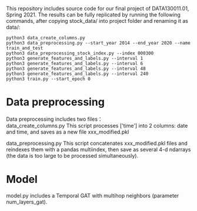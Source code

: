 This repository includes source code for our final project of DATA130011.01, Spring 2021. The results can be fully 
replicated by running the following commands, after copying stock_data/ into project folder and renaming it as data/:

```
python3 data_create_columns.py  
python3 data_preprocessing.py --start_year 2014 --end_year 2020 --name train_and_test  
python3 data_preprocessing_stock_index.py --index 000300  
python3 generate_features_and_labels.py --interval 1
python3 generate_features_and_labels.py --interval 6
python3 generate_features_and_labels.py --interval 48
python3 generate_features_and_labels.py --interval 240
python3 train.py --start_epoch 0
```

# Data preprocessing
Data preprocessing includes two files：  
data_create_columns.py This script processes ['time'] into 2 columns: date and time, and saves as a new file xxx_modified.pkl  

data_preprocessing.py This script concatenates xxx_modified.pkl files and reindexes them with a pandas multiindex, then save as 
several 4-d ndarrays (the data is too large to be processed simultaneously).  

# Model
model.py includes a Temporal GAT with multihop neighbors (parameter num_layers_gat).  